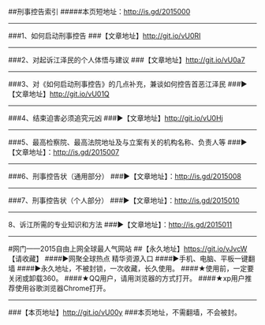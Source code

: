 
##刑事控告索引
#####本页短地址：http://is.gd/2015000
***
###1、如何启动刑事控告
###【文章地址】http://git.io/vU0RI
***
###2、对起诉江泽民的个人体悟与建议
###【文章地址】http://git.io/vU0a7
***
###3、对《如何启动刑事控告》的几点补充，兼谈如何控告首恶江泽民
###►【文章地址】http://git.io/vU01Q
***
###4、结束迫害必须追究元凶
###►【文章地址】http://git.io/vU0Hj
***
###5、最高检察院、最高法院地址及与立案有关的机构名称、负责人等
###►【文章地址】：http://is.gd/2015007
***
###6、刑事控告状（通用部分）
###►【文章地址】：http://is.gd/2015008
***
###7、刑事控告状（个人部分）
###►【文章地址】：http://is.gd/2015010
***
8、诉江所需的专业知识和方法
###►【文章地址】：http://is.gd/2015011
***
#网门——2015自由上网全球最人气网站
##【永久地址】https://git.io/vJvcW 【请收藏】
####►网聚全球热点 精华资源入口
####►手机、电脑、平板一键翻墙
####►永久地址，不被封锁，一次收藏，长久使用。
####★使用前，一定要关闭或卸载360。
####★QQ用户，请用浏览器的方式打开。
####★xp用户推荐使用谷歌浏览器Chrome打开。
***
###【本页地址】http://git.io/vU00y
###本页地址，不需翻墙，不会被封。
